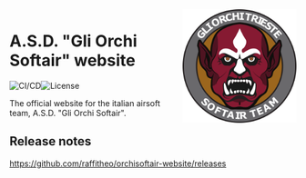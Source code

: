 <img src="logo.png" height="200px" align="right"/>

# A.S.D. "Gli Orchi Softair" website

![CI/CD](https://github.com/raffitheo/orchisoftair-website/workflows/CI/CD/badge.svg)![License](https://img.shields.io/github/license/raffitheo/orchisoftair-website)

The official website for the italian airsoft team, A.S.D. "Gli Orchi Softair".

## Release notes

https://github.com/raffitheo/orchisoftair-website/releases